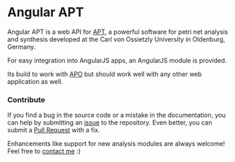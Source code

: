 # Angular APT
Angular APT is a web API for [APT](http://github.com/cvo-theory/apt), a powerful software for petri net analysis and synthesis developed at the Carl von Ossietzly University in Oldenburg, Germany.

For easy integration into AngularJS apps, an AngularJS module is provided.

Its build to work with [APO](http://github.com/stromhalm/apo) but should work well with any other web application as well.

### Contribute
If you find a bug in the source code or a mistake in the documentation, you can help by submitting an [issue](https://github.com/stromhalm/angular-apt/issues) to the repository.  Even better, you can submit a [Pull Request](https://github.com/stromhalm/angular-apt/pulls) with a fix.

Enhancements like support for new analysis modules are always welcome! Feel free to [contact me](https://adrian-jagusch.de/kontakt) :)
